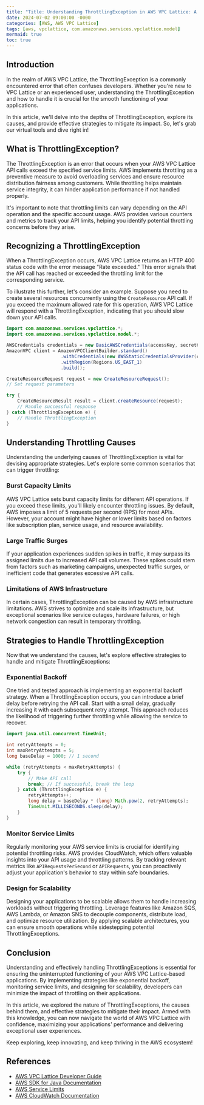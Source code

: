 ```yaml
---
title: "Title: Understanding ThrottlingException in AWS VPC Lattice: A Comprehensive Guide"
date: 2024-07-02 09:00:00 -0000
categories: [AWS, AWS VPC Lattice]
tags: [aws, vpclattice, com.amazonaws.services.vpclattice.model]
mermaid: true
toc: true
---
```



## Introduction
In the realm of AWS VPC Lattice, the ThrottlingException is a commonly encountered error that often confuses developers. Whether you're new to VPC Lattice or an experienced user, understanding the ThrottlingException and how to handle it is crucial for the smooth functioning of your applications.

In this article, we'll delve into the depths of ThrottlingException, explore its causes, and provide effective strategies to mitigate its impact. So, let's grab our virtual tools and dive right in!

## What is ThrottlingException?
The ThrottlingException is an error that occurs when your AWS VPC Lattice API calls exceed the specified service limits. AWS implements throttling as a preventive measure to avoid overloading services and ensure resource distribution fairness among customers. While throttling helps maintain service integrity, it can hinder application performance if not handled properly.

It's important to note that throttling limits can vary depending on the API operation and the specific account usage. AWS provides various counters and metrics to track your API limits, helping you identify potential throttling concerns before they arise.

## Recognizing a ThrottlingException
When a ThrottlingException occurs, AWS VPC Lattice returns an HTTP 400 status code with the error message "Rate exceeded." This error signals that the API call has reached or exceeded the throttling limit for the corresponding service.

To illustrate this further, let's consider an example. Suppose you need to create several resources concurrently using the `CreateResource` API call. If you exceed the maximum allowed rate for this operation, AWS VPC Lattice will respond with a ThrottlingException, indicating that you should slow down your API calls.

```java
import com.amazonaws.services.vpclattice.*;
import com.amazonaws.services.vpclattice.model.*;

AWSCredentials credentials = new BasicAWSCredentials(accessKey, secretKey);
AmazonVPC client = AmazonVPCClientBuilder.standard()
                    .withCredentials(new AWSStaticCredentialsProvider(credentials))
                    .withRegion(Regions.US_EAST_1)
                    .build();

CreateResourceRequest request = new CreateResourceRequest();
// Set request parameters

try {
    CreateResourceResult result = client.createResource(request);
    // Handle successful response
} catch (ThrottlingException e) {
    // Handle ThrottlingException
}
```

## Understanding Throttling Causes
Understanding the underlying causes of ThrottlingException is vital for devising appropriate strategies. Let's explore some common scenarios that can trigger throttling:

### Burst Capacity Limits
AWS VPC Lattice sets burst capacity limits for different API operations. If you exceed these limits, you'll likely encounter throttling issues. By default, AWS imposes a limit of 5 requests per second (RPS) for most APIs. However, your account might have higher or lower limits based on factors like subscription plan, service usage, and resource availability.

### Large Traffic Surges
If your application experiences sudden spikes in traffic, it may surpass its assigned limits due to increased API call volumes. These spikes could stem from factors such as marketing campaigns, unexpected traffic surges, or inefficient code that generates excessive API calls.

### Limitations of AWS Infrastructure
In certain cases, ThrottlingException can be caused by AWS infrastructure limitations. AWS strives to optimize and scale its infrastructure, but exceptional scenarios like service outages, hardware failures, or high network congestion can result in temporary throttling.

## Strategies to Handle ThrottlingException
Now that we understand the causes, let's explore effective strategies to handle and mitigate ThrottlingExceptions:

### Exponential Backoff
One tried and tested approach is implementing an exponential backoff strategy. When a ThrottlingException occurs, you can introduce a brief delay before retrying the API call. Start with a small delay, gradually increasing it with each subsequent retry attempt. This approach reduces the likelihood of triggering further throttling while allowing the service to recover.

```java
import java.util.concurrent.TimeUnit;

int retryAttempts = 0;
int maxRetryAttempts = 5;
long baseDelay = 1000; // 1 second

while (retryAttempts < maxRetryAttempts) {
    try {
        // Make API call
        break; // If successful, break the loop
    } catch (ThrottlingException e) {
        retryAttempts++;
        long delay = baseDelay * (long) Math.pow(2, retryAttempts);
        TimeUnit.MILLISECONDS.sleep(delay);
    }
}
```

### Monitor Service Limits
Regularly monitoring your AWS service limits is crucial for identifying potential throttling risks. AWS provides CloudWatch, which offers valuable insights into your API usage and throttling patterns. By tracking relevant metrics like `APIRequestsPerSecond` or `APIRequests`, you can proactively adjust your application's behavior to stay within safe boundaries.

### Design for Scalability
Designing your applications to be scalable allows them to handle increasing workloads without triggering throttling. Leverage features like Amazon SQS, AWS Lambda, or Amazon SNS to decouple components, distribute load, and optimize resource utilization. By applying scalable architectures, you can ensure smooth operations while sidestepping potential ThrottlingExceptions.

## Conclusion
Understanding and effectively handling ThrottlingExceptions is essential for ensuring the uninterrupted functioning of your AWS VPC Lattice-based applications. By implementing strategies like exponential backoff, monitoring service limits, and designing for scalability, developers can minimize the impact of throttling on their applications.

In this article, we explored the nature of ThrottlingExceptions, the causes behind them, and effective strategies to mitigate their impact. Armed with this knowledge, you can now navigate the world of AWS VPC Lattice with confidence, maximizing your applications' performance and delivering exceptional user experiences.

Keep exploring, keep innovating, and keep thriving in the AWS ecosystem!

## References
- [AWS VPC Lattice Developer Guide](https://docs.aws.amazon.com/vpclattice/latest/dg/what-is.html)
- [AWS SDK for Java Documentation](https://docs.aws.amazon.com/sdk-for-java/index.html)
- [AWS Service Limits](https://docs.aws.amazon.com/general/latest/gr/aws_service_limits.html)
- [AWS CloudWatch Documentation](https://docs.aws.amazon.com/AmazonCloudWatch/latest/monitoring/WhatIsCloudWatch.html)